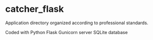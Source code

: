 # catcher_flask
Application directory organized according to professional standards.

Coded with Python Flask
Gunicorn server
SQLite database
